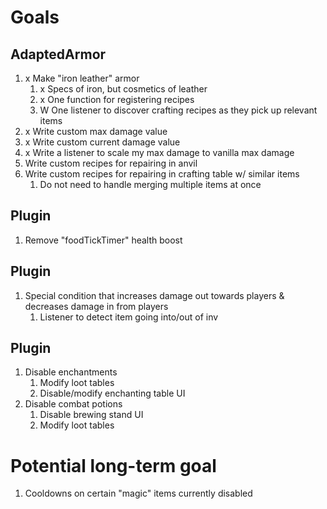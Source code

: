 # Goals
## AdaptedArmor
1. x Make "iron leather" armor
    1. x Specs of iron, but cosmetics of leather
    1. x One function for registering recipes
    1. W One listener to discover crafting recipes as they pick up relevant items
1. x Write custom max damage value
1. x Write custom current damage value
1. x Write a listener to scale my max damage to vanilla max damage
1. Write custom recipes for repairing in anvil
1. Write custom recipes for repairing in crafting table w/ similar items
    1. Do not need to handle merging multiple items at once

## Plugin
1. Remove "foodTickTimer" health boost

## Plugin 
1. Special condition that increases damage out towards players & decreases damage in from players
    1. Listener to detect item going into/out of inv

## Plugin 
1. Disable enchantments
    1. Modify loot tables
    1. Disable/modify enchanting table UI
1. Disable combat potions
    1. Disable brewing stand UI
    1. Modify loot tables 
    
    
# Potential long-term goal
1. Cooldowns on certain "magic" items currently disabled
